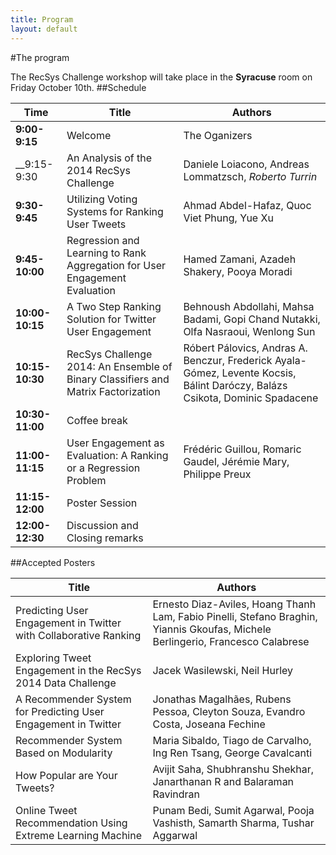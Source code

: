 ```yaml
---
title: Program
layout: default
---
```

#The program

The RecSys Challenge workshop will take place in the __Syracuse__ room on Friday October 10th.
##Schedule

Time | Title | Authors 
--- | --- | ---
__9:00-9:15__ | Welcome | The Oganizers
__9:15-9:30 | An Analysis of the 2014 RecSys Challenge | Daniele Loiacono, Andreas Lommatzsch, _Roberto Turrin_
__9:30-9:45__ | Utilizing Voting Systems for Ranking User Tweets | Ahmad Abdel-Hafaz, Quoc Viet Phung, Yue Xu
__9:45-10:00__ | Regression and Learning to Rank Aggregation for User Engagement Evaluation | Hamed Zamani, Azadeh Shakery, Pooya Moradi
__10:00-10:15__ | A Two Step Ranking Solution for Twitter User Engagement | Behnoush Abdollahi, Mahsa Badami, Gopi Chand Nutakki, Olfa Nasraoui, Wenlong Sun 
__10:15-10:30__ | RecSys Challenge 2014: An Ensemble of Binary Classifiers and Matrix Factorization | Róbert Pálovics, Andras A. Benczur, Frederick Ayala-Gómez, Levente Kocsis, Bálint Daróczy, Balázs Csikota, Dominic Spadacene
__10:30-11:00__ | Coffee break |
__11:00-11:15__ | User Engagement as Evaluation: A Ranking or a Regression Problem | Frédéric Guillou, Romaric Gaudel, Jérémie Mary, Philippe Preux
__11:15-12:00__ | Poster Session  |
__12:00-12:30__ | Discussion and Closing remarks

##Accepted Posters

Title|Authors
---|---
Predicting User Engagement in Twitter with Collaborative Ranking| Ernesto Diaz-Aviles, Hoang Thanh Lam, Fabio Pinelli, Stefano Braghin, Yiannis Gkoufas, Michele Berlingerio, Francesco Calabrese
Exploring Tweet Engagement in the RecSys 2014 Data Challenge|Jacek Wasilewski, Neil Hurley
A Recommender System for Predicting User Engagement in Twitter|Jonathas Magalhães, Rubens Pessoa, Cleyton Souza, Evandro Costa, Joseana Fechine
Recommender System Based on Modularity| Maria Sibaldo, Tiago de Carvalho, Ing Ren Tsang, George Cavalcanti
How Popular are Your Tweets? | Avijit Saha, Shubhranshu Shekhar, Janarthanan R and Balaraman Ravindran 
Online Tweet Recommendation Using Extreme Learning Machine| Punam Bedi, Sumit Agarwal, Pooja Vashisth, Samarth Sharma, Tushar Aggarwal

